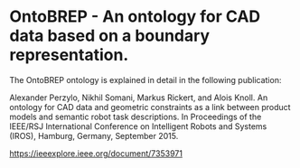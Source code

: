 # OntoBREP - An ontology for CAD data based on a boundary representation.

The OntoBREP ontology is explained in detail in the following publication:

Alexander Perzylo, Nikhil Somani, Markus Rickert, and Alois Knoll. An ontology for CAD data and geometric constraints as a link between product models and semantic robot task descriptions. In Proceedings of the IEEE/RSJ International Conference on Intelligent Robots and Systems (IROS), Hamburg, Germany, September 2015.

https://ieeexplore.ieee.org/document/7353971

